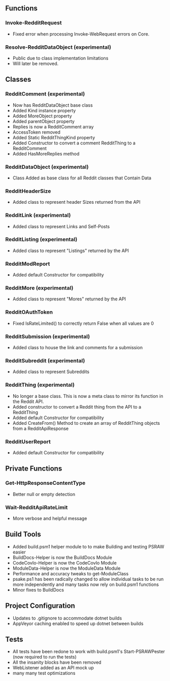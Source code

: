 ## Functions

### Invoke-RedditRequest

* Fixed error when processing Invoke-WebRequest errors on Core.

### Resolve-RedditDataObject (experimental)

* Public due to class implementation limitations
* Will later be removed.


## Classes

### RedditComment (experimental)

* Now has RedditDataObject base class
* Added Kind instance property
* Added MoreObject property
* Added parentObject property
* Replies is now a RedditComment array
* AccessToken removed
* Added Static RedditThingKind property
* Added Constructor to convert a comment RedditThing to a RedditComment
* Added HasMoreReplies method

### RedditDataObject (experimental)

* Class Added as base class for all Reddit  classes that Contain Data

### RedditHeaderSize

* Added class to represent header Sizes returned from the API

### RedditLink (experimental)

* Added class to represent Links and Self-Posts

### RedditListing (experimental)

* Added class to represent "Listings" returned by the API

### RedditModReport

* Added default Constructor for compatibility

### RedditMore (experimental)

* Added class to represent "Mores" returned by the API

### RedditOAuthToken

* Fixed IsRateLimited() to correctly return False when all values are 0

### RedditSubmission (experimental)

* Added class to house the link and comments for a submission

### RedditSubreddit (experimental)

* Added class to represent Subreddits

### RedditThing (experimental)

* No longer a base class. This is now a meta class to mirror its function in the Reddit API.
* Added constructor to convert a Reddit thing from the API to a RedditThing
* Added default Constructor for compatibility
* Added CreateFrom() Method to create an array of RedditThing objects from a RedditApiResponse

### RedditUserReport

* Added default Constructor for compatibility


## Private Functions

### Get-HttpResponseContentType

* Better null or empty detection

### Wait-RedditApiRateLimit

* More verbose and helpful message


## Build Tools

* Added build.psm1 helper module to to make Building and testing PSRAW easier
* BuildDocs-Helper is now the BuildDocs Module
* CodeCovIo-Helper is now the CodeCovIo Module
* ModuleData-Helper is now the ModuleData Module
* Performance and accuracy tweaks to get-ModuleClass
* psake.ps1 has been radically changed to allow individual tasks to be run more independently and many tasks now rely on build.psm1 functions
* Minor fixes to BuildDocs

## Project Configuration
* Updates to .gitignore to accommodate dotnet builds
* AppVeyor caching enabled to speed up dotnet between builds

## Tests

* All tests have been redone to work with build.psm1's Start-PSRAWPester (now required to run the tests)
* All the insanity blocks have been removed
* WebListener added as an API mock up
* many many test optimizations
